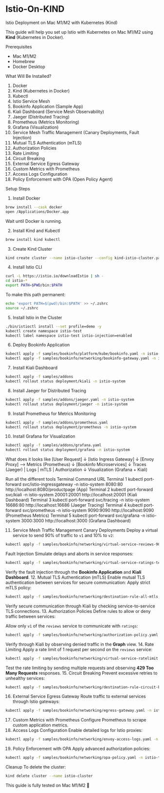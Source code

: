 # Istio-On-KIND

Istio Deployment on Mac M1/M2 with Kubernetes (Kind)

This guide will help you set up Istio with Kubernetes on Mac M1/M2 using **Kind** (Kubernetes in Docker).

Prerequisites

- Mac M1/M2
- Homebrew
- Docker Desktop

What Will Be Installed?

1. Docker
2. Kind (Kubernetes in Docker)
3. Kubectl
4. Istio Service Mesh
5. Bookinfo Application (Sample App)
6. Kiali Dashboard (Service Mesh Observability)
7. Jaeger (Distributed Tracing)
8. Prometheus (Metrics Monitoring)
9. Grafana (Visualization)
10. Service Mesh Traffic Management (Canary Deployments, Fault Injection)
11. Mutual TLS Authentication (mTLS)
12. Authorization Policies
13. Rate Limiting
14. Circuit Breaking
15. External Service Egress Gateway
16. Custom Metrics with Prometheus
17. Access Logs Configuration
18. Policy Enforcement with OPA (Open Policy Agent)

Setup Steps

1. Install Docker

```bash
brew install --cask docker
open /Applications/Docker.app
```

Wait until Docker is running.

2. Install Kind and Kubectl

```bash
brew install kind kubectl
```

3. Create Kind Cluster

```bash
kind create cluster --name istio-cluster --config kind-istio-cluster.yaml
```

4. Install Istio CLI

```bash
curl -L https://istio.io/downloadIstio | sh -
cd istio-*
export PATH=$PWD/bin:$PATH
```

To make this path permanent:

```bash
echo 'export PATH=$(pwd)/bin:$PATH' >> ~/.zshrc
source ~/.zshrc
```

5. Install Istio in the Cluster

```bash
./bin/istioctl install --set profile=demo -y
kubectl create namespace istio-test
kubectl label namespace istio-test istio-injection=enabled
```

6. Deploy Bookinfo Application

```bash
kubectl apply -f samples/bookinfo/platform/kube/bookinfo.yaml -n istio-test
kubectl apply -f samples/bookinfo/networking/bookinfo-gateway.yaml -n istio-test
```

7. Install Kiali Dashboard

```bash
kubectl apply -f samples/addons
kubectl rollout status deployment/kiali -n istio-system
```

8. Install Jaeger for Distributed Tracing

```bash
kubectl apply -f samples/addons/jaeger.yaml -n istio-system
kubectl rollout status deployment/jaeger -n istio-system
```

9. Install Prometheus for Metrics Monitoring

```bash
kubectl apply -f samples/addons/prometheus.yaml
kubectl rollout status deployment/prometheus -n istio-system
```

10. Install Grafana for Visualization

```bash
kubectl apply -f samples/addons/grafana.yaml
kubectl rollout status deployment/grafana -n istio-system
```

What does it looks like
[User Request]
↓
[Istio Ingress Gateway]
↓
[Envoy Proxy] --> Metrics (Prometheus)
↓
[Bookinfo Microservices]
↓
Traces (Jaeger) | Logs | mTLS | Authorization
↓
Visualization (Grafana + Kiali)

Run all the different tools
Terminal Command URL
Terminal 1 kubectl port-forward svc/istio-ingressgateway -n istio-system 8080:80 http://localhost:8080/productpage (App)
Terminal 2 kubectl port-forward svc/kiali -n istio-system 20001:20001 http://localhost:20001 (Kiali Dashboard)
Terminal 3 kubectl port-forward svc/tracing -n istio-system 16686:80 http://localhost:16686 (Jaeger Tracing)
Terminal 4 kubectl port-forward svc/prometheus -n istio-system 9090:9090 http://localhost:9090 (Prometheus Metrics)
Terminal 5 kubectl port-forward svc/grafana -n istio-system 3000:3000 http://localhost:3000 (Grafana Dashboard)

11. Service Mesh Traffic Management
    Canary Deployments
    Deploy a virtual service to send 90% of traffic to `v1` and 10% to `v2`:

```bash
kubectl apply -f samples/bookinfo/networking/virtual-service-reviews-90-10.yaml -n istio-test
```

Fault Injection
Simulate delays and aborts in service responses:

```bash
kubectl apply -f samples/bookinfo/networking/virtual-service-ratings-test-delay.yaml -n istio-test
```

Verify the fault injection through the **Bookinfo Application** and **Kiali Dashboard**. 12. Mutual TLS Authentication (mTLS)
Enable mutual TLS authentication between services for secure communication:
Apply strict mTLS policy:

```bash
kubectl apply -f samples/bookinfo/networking/destination-rule-all-mtls.yaml -n istio-test
```

Verify secure communication through Kiali by checking service-to-service TLS connections. 13. Authorization Policies
Define rules to allow or deny traffic between services:

Allow only `v1` of the `reviews` service to communicate with `ratings`:

```bash
kubectl apply -f samples/bookinfo/networking/authorization-policy.yaml -n istio-test
```

Verify through Kiali by observing denied traffic in the **Graph** view. 14. Rate Limiting
Apply a rate limit of 1 request per second on the `reviews` service:

```bash
kubectl apply -f samples/bookinfo/networking/virtual-service-ratelimit.yaml -n istio-test
```

Test the rate limiting by sending multiple requests and observing **429 Too Many Requests** responses. 15. Circuit Breaking
Prevent excessive retries to unhealthy services:

```bash
kubectl apply -f samples/bookinfo/networking/destination-rule-circuit-breaker.yaml -n istio-test
```

16. External Service Egress Gateway
    Route traffic to external services through Istio gateways:

```bash
kubectl apply -f samples/bookinfo/networking/egress-gateway.yaml -n istio-test
```

17. Custom Metrics with Prometheus
    Configure Prometheus to scrape custom application metrics.
18. Access Logs Configuration
    Enable detailed logs for Istio proxies:

```bash
kubectl apply -f samples/bookinfo/networking/envoy-access-logs.yaml -n istio-test
```

19. Policy Enforcement with OPA
    Apply advanced authorization policies:

```bash
kubectl apply -f samples/bookinfo/networking/opa-policy.yaml -n istio-test
```

Cleanup
To delete the cluster:

```bash
kind delete cluster --name istio-cluster
```

This guide is fully tested on Mac M1/M2 🚀
